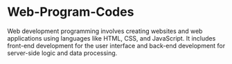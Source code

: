 # Web-Program-Codes
Web development programming involves creating websites and web applications using languages like HTML, CSS, and JavaScript. It includes front-end development for the user interface and back-end development for server-side logic and data processing.
